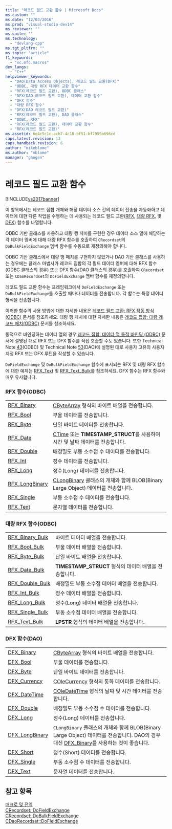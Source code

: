 ```yaml
---
title: "레코드 필드 교환 함수 | Microsoft Docs"
ms.custom: ""
ms.date: "12/03/2016"
ms.prod: "visual-studio-dev14"
ms.reviewer: ""
ms.suite: ""
ms.technology: 
  - "devlang-cpp"
ms.tgt_pltfrm: ""
ms.topic: "article"
f1_keywords: 
  - "vc.mfc.macros"
dev_langs: 
  - "C++"
helpviewer_keywords: 
  - "DAO(Data Access Objects), 레코드 필드 교환(DFX)"
  - "ODBC, 대량 RFX 데이터 교환 함수"
  - "RFX(레코드 필드 교환), ODBC 클래스"
  - "DFX(DAO 레코드 필드 교환), 데이터 교환 함수"
  - "DFX 함수"
  - "대량 RFX 함수"
  - "DFX(DAO 레코드 필드 교환)"
  - "RFX(레코드 필드 교환), DAO 클래스"
  - "ODBC, RFX"
  - "RFX(레코드 필드 교환), 데이터 교환 함수"
  - "RFX(레코드 필드 교환)"
ms.assetid: 6e4c5c1c-acb7-4c18-bf51-bf7959a696cd
caps.latest.revision: 13
caps.handback.revision: 6
author: "mikeblome"
ms.author: "mblome"
manager: "ghogen"
---
```

# 레코드 필드 교환 함수
[!INCLUDE[vs2017banner](../../assembler/inline/includes/vs2017banner.md)]

이 항목에서는 레코드 집합 개체와 해당 데이터 소스 간의 데이터 전송을 자동화하고 데이터에 대한 다른 작업을 수행하는 데 사용되는 레코드 필드 교환\([RFX](#_mfc_rfx_functions_.28.odbc.29), [대량 RFX](#_mfc_bulk_rfx_functions_.28.odbc.29), 및 [DFX](#_mfc_dfx_functions_.28.dao.29)\) 함수를 나열합니다.  
  
 ODBC 기반 클래스를 사용하고 대량 행 페치를 구현한 경우 데이터 소스 열에 해당하는 각 데이터 멤버에 대해 대량 RFX 함수를 호출하여 `CRecordset`의 `DoBulkFieldExchange` 멤버 함수를 수동으로 재정의해야 합니다.  
  
 ODBC 기반 클래스에서 대량 행 페치를 구현하지 않았거나 DAO 기반 클래스를 사용하는 경우에는 클래스 마법사가 레코드 집합의 각 필드 데이터 멤버에 대해 RFX 함수\(ODBC 클래스의 경우\) 또는 DFX 함수\(DAO 클래스의 경우\)를 호출하여 `CRecordset` 또는 `CDaoRecordset`의 `DoFieldExchange` 멤버 함수를 재정의합니다.  
  
 레코드 필드 교환 함수는 프레임워크에서 `DoFieldExchange` 또는 `DoBulkFieldExchange`를 호출할 때마다 데이터를 전송합니다. 각 함수는 특정 데이터 형식을 전송합니다.  
  
 이러한 함수의 사용 방법에 대한 자세한 내용은 [레코드 필드 교환: RFX 작동 방식\(ODBC\)](../../data/odbc/record-field-exchange-how-rfx-works.md) 문서를 참조하세요. 대량 행 페치에 대한 자세한 내용은 [레코드 집합: 대량 레코드 페치\(ODBC\)](../../data/odbc/recordset-fetching-records-in-bulk-odbc.md) 문서를 참조하세요.  
  
 동적으로 바인딩하는 데이터 열의 경우 [레코드 집합: 데이터 열 동적 바인딩 \(ODBC\)](../../data/odbc/recordset-dynamically-binding-data-columns-odbc.md) 문서에 설명된 대로 RFX 또는 DFX 함수를 직접 호출할 수도 있습니다. 또한 Technical Note [43](../../mfc/tn043-rfx-routines.md)\(ODBC\) 및 Technical Note [53](../../mfc/tn053-custom-dfx-routines-for-dao-database-classes.md)\(DAO\)에 설명된 대로 사용자 고유의 사용자 지정 RFX 또는 DFX 루틴을 작성할 수 있습니다.  
  
 `DoFieldExchange` 및 `DoBulkFieldExchange` 함수에 표시되는 RFX 및 대량 RFX 함수에 대한 예제는 [RFX\_Text](../Topic/RFX_Text.md) 및 [RFX\_Text\_Bulk](../Topic/RFX_Text_Bulk.md)를 참조하세요. DFX 함수는 RFX 함수와 매우 유사합니다.  
  
### RFX 함수\(ODBC\)  
  
|||  
|-|-|  
|[RFX\_Binary](../Topic/RFX_Binary.md)|[CByteArray](../../mfc/reference/cbytearray-class.md) 형식의 바이트 배열을 전송합니다.|  
|[RFX\_Bool](../Topic/RFX_Bool.md)|부울 데이터를 전송합니다.|  
|[RFX\_Byte](../Topic/RFX_Byte.md)|단일 바이트 데이터를 전송합니다.|  
|[RFX\_Date](../Topic/RFX_Date.md)|[CTime](../../atl-mfc-shared/reference/ctime-class.md) 또는 **TIMESTAMP\_STRUCT**를 사용하여 시간 및 날짜 데이터를 전송합니다.|  
|[RFX\_Double](../Topic/RFX_Double.md)|배정밀도 부동 소수점 수 데이터를 전송합니다.|  
|[RFX\_Int](../Topic/RFX_Int.md)|정수 데이터를 전송합니다.|  
|[RFX\_Long](../Topic/RFX_Long.md)|정수\(Long\) 데이터를 전송합니다.|  
|[RFX\_LongBinary](../Topic/RFX_LongBinary.md)|[CLongBinary](../../mfc/reference/clongbinary-class.md) 클래스의 개체와 함께 BLOB\(Binary Large Object\) 데이터를 전송합니다.|  
|[RFX\_Single](../Topic/RFX_Single.md)|부동 소수점 수 데이터를 전송합니다.|  
|[RFX\_Text](../Topic/RFX_Text.md)|문자열 데이터를 전송합니다.|  
  
### 대량 RFX 함수\(ODBC\)  
  
|||  
|-|-|  
|[RFX\_Binary\_Bulk](../Topic/RFX_Binary_Bulk.md)|바이트 데이터 배열을 전송합니다.|  
|[RFX\_Bool\_Bulk](../Topic/RFX_Bool_Bulk.md)|부울 데이터 배열을 전송합니다.|  
|[RFX\_Byte\_Bulk](../Topic/RFX_Byte_Bulk.md)|단일 바이트 배열을 전송합니다.|  
|[RFX\_Date\_Bulk](../Topic/RFX_Date_Bulk.md)|**TIMESTAMP\_STRUCT** 형식의 데이터 배열을 전송합니다.|  
|[RFX\_Double\_Bulk](../Topic/RFX_Double_Bulk.md)|배정밀도 부동 소수점 데이터 배열을 전송합니다.|  
|[RFX\_Int\_Bulk](../Topic/RFX_Int_Bulk.md)|정수 데이터 배열을 전송합니다.|  
|[RFX\_Long\_Bulk](../Topic/RFX_Long_Bulk.md)|정수\(Long\) 데이터 배열을 전송합니다.|  
|[RFX\_Single\_Bulk](../Topic/RFX_Single_Bulk.md)|부동 소수점 데이터 배열을 전송합니다.|  
|[RFX\_Text\_Bulk](../Topic/RFX_Text_Bulk.md)|**LPSTR** 형식의 데이터 배열을 전송합니다.|  
  
### DFX 함수\(DAO\)  
  
|||  
|-|-|  
|[DFX\_Binary](../Topic/DFX_Binary.md)|[CByteArray](../../mfc/reference/cbytearray-class.md) 형식의 바이트 배열을 전송합니다.|  
|[DFX\_Bool](../Topic/DFX_Bool.md)|부울 데이터를 전송합니다.|  
|[DFX\_Byte](../Topic/DFX_Byte.md)|단일 바이트 데이터를 전송합니다.|  
|[DFX\_Currency](../Topic/DFX_Currency.md)|[COleCurrency](../../mfc/reference/colecurrency-class.md) 형식의 통화 데이터를 전송합니다.|  
|[DFX\_DateTime](../Topic/DFX_DateTime.md)|[COleDateTime](../../atl-mfc-shared/reference/coledatetime-class.md) 형식의 날짜 및 시간 데이터를 전송합니다.|  
|[DFX\_Double](../Topic/DFX_Double.md)|배정밀도 부동 소수점 수 데이터를 전송합니다.|  
|[DFX\_Long](../Topic/DFX_Long.md)|정수\(Long\) 데이터를 전송합니다.|  
|[DFX\_LongBinary](../Topic/DFX_LongBinary.md)|`CLongBinary` 클래스의 개체와 함께 BLOB\(Binary Large Object\) 데이터를 전송합니다. DAO의 경우 대신 [DFX\_Binary](../Topic/DFX_Binary.md)를 사용하는 것이 좋습니다.|  
|[DFX\_Short](../Topic/DFX_Short.md)|정수\(Short\) 데이터를 전송합니다.|  
|[DFX\_Single](../Topic/DFX_Single.md)|부동 소수점 수 데이터를 전송합니다.|  
|[DFX\_Text](../Topic/DFX_Text.md)|문자열 데이터를 전송합니다.|  
  
## 참고 항목  
 [매크로 및 전역](../../mfc/reference/mfc-macros-and-globals.md)   
 [CRecordset::DoFieldExchange](../Topic/CRecordset::DoFieldExchange.md)   
 [CRecordset::DoBulkFieldExchange](../Topic/CRecordset::DoBulkFieldExchange.md)   
 [CDaoRecordset::DoFieldExchange](../Topic/CDaoRecordset::DoFieldExchange.md)